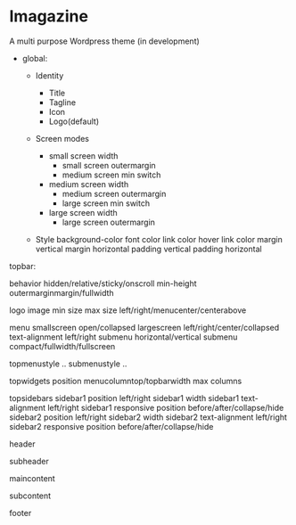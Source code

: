 # Imagazine
A multi purpose Wordpress theme (in development)


* global:

  * Identity
  	* Title
  	* Tagline
	* Icon
	* Logo(default)
	
  * Screen modes
	* small screen width
    	* small screen outermargin 
    	* medium screen min switch
	* medium screen width
    	* medium screen outermargin 
    	* large screen min switch
	* large screen width
    	* large screen outermargin
    
  * Style
    background-color
    font color
    link color
    hover link color
    margin vertical
    margin horizontal
    padding vertical
    padding horizontal
	
	
    
topbar:
   
  behavior
    hidden/relative/sticky/onscroll
    min-height
    outermarginmargin/fullwidth
 
  logo
    image
    min size
    max size
    left/right/menucenter/centerabove
    
  menu
    smallscreen open/collapsed
    largescreen left/right/center/collapsed
    text-alignment left/right
    submenu horizontal/vertical
    submenu compact/fullwidth/fullscreen
    
  topmenustyle
    ..
  submenustyle
    ..
  
  topwidgets
    position menucolumntop/topbarwidth
    max columns
  
  topsidebars
    sidebar1 position left/right
    sidebar1 width
    sidebar1 text-alignment left/right
    sidebar1 responsive position 		before/after/collapse/hide
    sidebar2 position left/right
    sidebar2 width
    sidebar2 text-alignment left/right
    sidebar2 responsive position before/after/collapse/hide


header

subheader

maincontent

subcontent

footer
